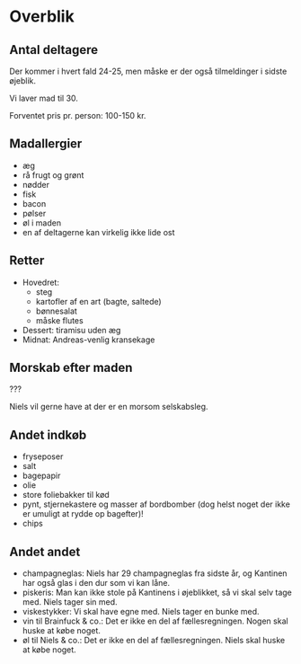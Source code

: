 # Overblik

## Antal deltagere

Der kommer i hvert fald 24-25, men måske er der også tilmeldinger i sidste
øjeblik.

Vi laver mad til 30.

Forventet pris pr. person: 100-150 kr.


## Madallergier

+ æg
+ rå frugt og grønt
+ nødder
+ fisk
+ bacon
+ pølser
+ øl i maden
+ en af deltagerne kan virkelig ikke lide ost


## Retter

+ Hovedret:
  + steg
  + kartofler af en art (bagte, saltede)
  + bønnesalat
  + måske flutes
+ Dessert: tiramisu uden æg
+ Midnat: Andreas-venlig kransekage


## Morskab efter maden

???

Niels vil gerne have at der er en morsom selskabsleg.


## Andet indkøb

+ fryseposer
+ salt
+ bagepapir
+ olie
+ store foliebakker til kød
+ pynt, stjernekastere og masser af bordbomber (dog helst noget der ikke er
  umuligt at rydde op bagefter)!
+ chips


## Andet andet

+ champagneglas: Niels har 29 champagneglas fra sidste år, og Kantinen har også
  glas i den dur som vi kan låne.
+ piskeris: Man kan ikke stole på Kantinens i øjeblikket, så vi skal selv tage
  med.  Niels tager sin med.
+ viskestykker: Vi skal have egne med.  Niels tager en bunke med.
+ vin til Brainfuck & co.: Det er ikke en del af fællesregningen.  Nogen skal
  huske at købe noget.
+ øl til Niels & co.: Det er ikke en del af fællesregningen.  Niels skal
  huske at købe noget.
